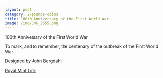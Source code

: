 ```yaml
---
layout: post
category: 2-pounds-coins
title: 100th Anniversary of the First World War
image: /img/IMG_2655.png
---
```


100th Anniversary of the First World War

To mark, and to remember, the centenary of the outbreak of the First World War

Designed by John Bergdahl

[Royal Mint Link](http://www.royalmint.com/discover/uk-coins/coin-design-and-specifications/two-pound-coin/2014-the-100th-anniversary-of-the-first-world-war)

